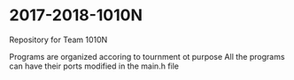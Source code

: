 # 2017-2018-1010N
Repository for Team 1010N

Programs are organized accoring to tournment ot purpose
All the programs can have their ports modified in the main.h file
